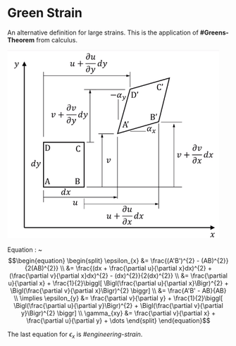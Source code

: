 # Green Strain

An alternative definition for large strains. This is the application of **#Greens-Theorem** from calculus.

![](../../../attachments/engr-727-001-advanced-mechanics-of-materials/green_strain_220203_134218_EST.png)

Equation
: ~$$\begin{equation}
\begin{split}
\epsilon_{x} &= \frac{(A'B')^{2} - (AB)^{2}}{2(AB)^{2}} \\
 &= \frac{(dx + \frac{\partial u}{\partial x}dx)^{2} + (\frac{\partial v}{\partial x}dx)^{2} - (dx)^{2}}{2(dx)^{2}} \\
 &= \frac{\partial u}{\partial x} + \frac{1}{2}\biggl[ \Bigl(\frac{\partial u}{\partial x}\Bigr)^{2} + \Bigl(\frac{\partial v}{\partial x}\Bigr)^{2} \biggr] \\
 &= \frac{A'B' - AB}{AB} \\
\implies \epsilon_{y} &= \frac{\partial v}{\partial y} + \frac{1}{2}\biggl[ \Bigl(\frac{\partial u}{\partial y}\Bigr)^{2} + \Bigl(\frac{\partial v}{\partial y}\Bigr)^{2} \biggr] \\
\gamma_{xy} &= \frac{\partial v}{\partial x} + \frac{\partial u}{\partial y} + \dots
\end{split}
\end{equation}$$

The last equation for $\epsilon_{x}$ is *#engineering-strain*.